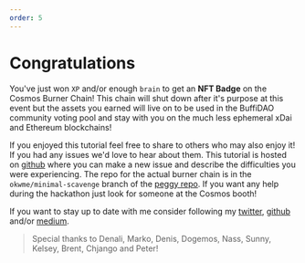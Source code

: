 ```yaml
---
order: 5
---
```


# Congratulations

You've just won `XP` and/or enough `brain` to get an **NFT Badge** on the Cosmos Burner Chain! This chain will shut down after it's purpose at this event but the assets you earned will live on to be used in the BuffiDAO community voting pool and stay with you on the much less ephemeral xDai and Ethereum blockchains!

If you enjoyed this tutorial feel free to share to others who may also enjoy it! If you had any issues we'd love to hear about them. This tutorial is hosted on [github](https://github.com/cosmos/tutorials) where you can make a new issue and describe the difficulties you were experiencing. The repo for the actual burner chain is in the `okwme/minimal-scavenge` branch of the [peggy repo](https://github.com/cosmos/peggy/tree/okwme/minimal-scavenge). If you want any help during the hackathon just look for someone at the Cosmos booth!

If you want to stay up to date with me consider following my [twitter](https://twitter.com/billyrennekamp), [github](https://github.com/okwme) and/or [medium](https://medium.com/@billyrennekamp).

> Special thanks to Denali, Marko, Denis, Dogemos, Nass, Sunny, Kelsey, Brent, Chjango and Peter!
